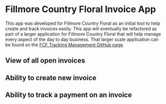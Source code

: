# Fillmore Country Floral Invoice App

This app was developed for Fillmore Country Floral as an initial tool to help create and track invoices easily. This app will eventually be refactored as part of a larger application for Fillmore Country Floral that will help manage every aspect of the day to day business. That larger scale application can be found on the [FCF Tracking Management GitHub page](https://github.com/jess215/fcf_tracking_management).

## View of all open invoices

## Ability to create new invoice

## Ability to track a payment on an invoice
